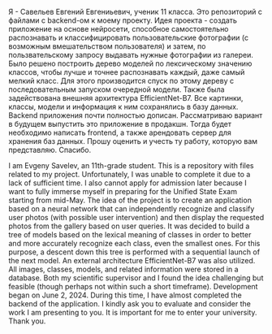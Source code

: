   Я - Савельев Евгений Евгениьевич, ученик 11 класса. Это репозиторий с файлами с backend-ом к моему проекту. Идея проекта - создать приложение на основе нейросети, способное самостоятельно распознавать и классифицировать пользовательские
фотографии (с возможным вмешательством пользователя) и затем, по пользвательскому запросу выдавать нужные фотографии из галереи. Было решено построить дерево моделей по лексическому значению классов, чтобы лучше и точнее распознавать каждый, даже самый мелкий класс. Для этого производится спуск по этому дереву с последовательным запуском очередной модели. Также была задействована внешняя архитектура EfficientNet-B7. Все картинки, классы, модели и информация
к ним сохранялись в базу данных. Backend приложения почти полностью дописан. Рассматриваю вариант в будущем выпустить это приложение в продакшн. Тогда будет необходимо написать frontend, а также арендовать сервер для хранения баз данных. Прошу оценить и учесть ту работу, которую вам представляю. Спасибо.


  I am Evgeny Savelev, an 11th-grade student. This is a repository with files related to my project. Unfortunately, I was unable to complete it due to a lack of sufficient time. I also cannot apply for admission later because I 
want to fully immerse myself in preparing for the Unified State Exam starting from mid-May. The idea of the project is to create an application based on a neural network that can independently recognize and classify user photos
(with possible user intervention) and then display the requested photos from the gallery based on user queries. It was decided to build a tree of models based on the lexical meaning of classes in order to better and more accurately recognize each class, even the smallest ones. For this purpose, a descent down this tree is performed with a sequential launch of the next model. An external architecture EfficientNet-B7 was also utilized. All images, classes, 
models, and related information were stored in a database. Both my scientific supervisor and I found the idea challenging but feasible (though perhaps not within such a short timeframe). Development began on June 2, 2024. During 
this time, I have almost completed the backend of the application. I kindly ask you to evaluate and consider the work I am presenting to you. It is important for me to enter your university. Thank you.
